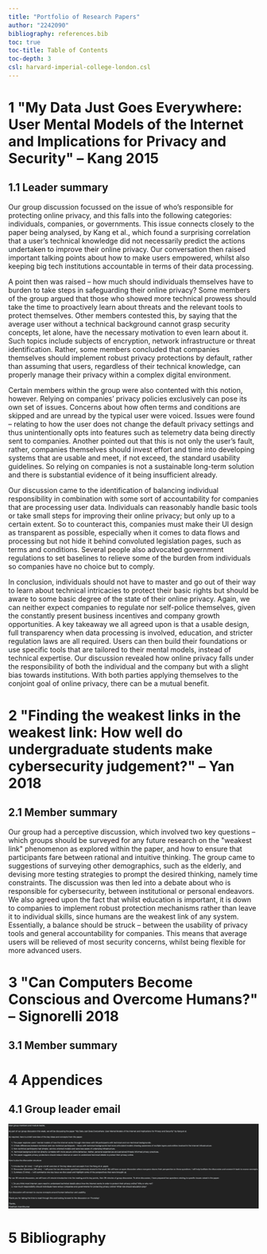 ```yaml
---
title: "Portfolio of Research Papers"
author: "2242090"
bibliography: references.bib
toc: true
toc-title: Table of Contents
toc-depth: 3
csl: harvard-imperial-college-london.csl
---
```


# 1 "My Data Just Goes Everywhere: User Mental Models of the Internet and Implications for Privacy and Security" – Kang 2015

## 1.1 Leader summary

Our group discussion focussed on the issue of who’s responsible for protecting online privacy, and this falls into the following categories: individuals, companies, or governments. This issue connects closely to the paper being analysed, by Kang et al., which found a surprising correlation that a user’s technical knowledge did not necessarily predict the actions undertaken to improve their online privacy. Our conversation then raised important talking points about how to make users empowered, whilst also keeping big tech institutions accountable in terms of their data processing.

A point then was raised – how much should individuals themselves have to burden to take steps in safeguarding their online privacy? Some members of the group argued that those who showed more technical prowess should take the time to proactively learn about threats and the relevant tools to protect themselves. Other members contested this, by saying that the average user without a technical background cannot grasp security concepts, let alone, have the necessary motivation to even learn about it. Such topics include subjects of encryption, network infrastructure or threat identification. Rather, some members concluded that companies themselves should implement robust privacy protections by default, rather than assuming that users, regardless of their technical knowledge, can properly manage their privacy within a complex digital environment.

Certain members within the group were also contented with this notion, however. Relying on companies’ privacy policies exclusively can pose its own set of issues. Concerns about how often terms and conditions are skipped and are unread by the typical user were voiced. Issues were found – relating to how the user does not change the default privacy settings and thus unintentionally opts into features such as telemetry data being directly sent to companies. Another pointed out that this is not only the user’s fault, rather, companies themselves should invest effort and time into developing systems that are usable and meet, if not exceed, the standard usability guidelines. So relying on companies is not a sustainable long-term solution and there is substantial evidence of it being insufficient already.

Our discussion came to the identification of balancing individual responsibility in combination with some sort of accountability for companies that are processing user data. Individuals can reasonably handle basic tools or take small steps for improving their online privacy; but only up to a certain extent. So to counteract this, companies must make their UI design as transparent as possible, especially when it comes to data flows and processing but not hide it behind convoluted legislation pages, such as terms and conditions. Several people also advocated government regulations to set baselines to relieve some of the burden from individuals so companies have no choice but to comply.

In conclusion, individuals should not have to master and go out of their way to learn about technical intricacies to protect their basic rights but should be aware to some basic degree of the state of their online privacy. Again, we can neither expect companies to regulate nor self-police themselves, given the constantly present business incentives and company growth opportunities. A key takeaway we all agreed upon is that a usable design, full transparency when data processing is involved, education, and stricter regulation laws are all required. Users can then build their foundations or use specific tools that are tailored to their mental models, instead of technical expertise. Our discussion revealed how online privacy falls under the responsibility of both the individual and the company but with a slight bias towards institutions. With both parties applying themselves to the conjoint goal of online privacy, there can be a mutual benefit.

# 2 "Finding the weakest links in the weakest link: How well do undergraduate students make cybersecurity judgement?" – Yan 2018

## 2.1 Member summary

Our group had a perceptive discussion, which involved two key questions – which groups should be surveyed for any future research on the "weakest link" phenomenon as explored within the paper, and how to ensure that participants fare between rational and intuitive thinking. The group came to suggestions of surveying other demographics, such as the elderly, and devising more testing strategies to prompt the desired thinking, namely time constraints. The discussion was then led into a debate about who is responsible for cybersecurity, between institutional or personal endeavors. We also agreed upon the fact that whilst education is important, it is down to companies to implement robust protection mechanisms rather than leave it to individual skills, since humans are the weakest link of any system. Essentially, a balance should be struck – between the usability of privacy tools and general accountability for companies. This means that average users will be relieved of most security concerns, whilst being flexible for more advanced users.

# 3 "Can Computers Become Conscious and Overcome Humans?" – Signorelli 2018

## 3.1 Member summary

# 4 Appendices

## 4.1 Group leader email

![](images/group-leader-email.png)

# 5 Bibliography